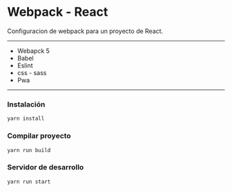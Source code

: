 # Webpack - React

Configuracion de webpack para un proyecto de React.

***

* Webapck 5
* Babel
* Eslint
* css - sass
* Pwa

***

### Instalación

``` 
yarn install
```

### Compilar proyecto

``` 
yarn run build
```

### Servidor de desarrollo

``` 
yarn run start
```
